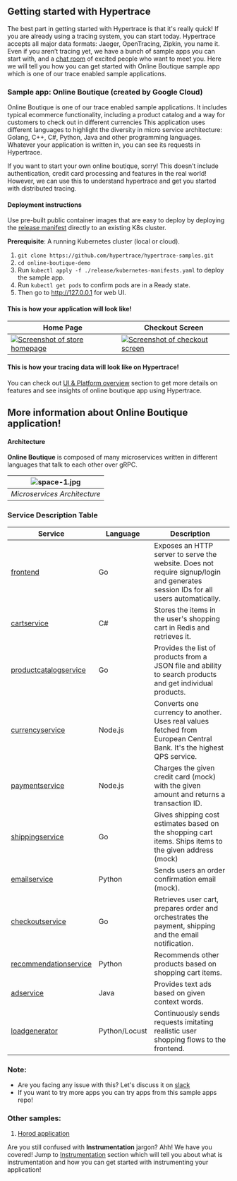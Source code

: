 ## Getting started with Hypertrace
The best part in getting started with Hypertrace is that it's really quick! If you are already using a tracing system, you can start today. Hypertrace accepts all major data formats: Jaeger, OpenTracing, Zipkin, you name it. Even if you aren’t tracing yet, we have a bunch of sample apps you can start with, and a [chat room](https://hypertrace.slack.com) of excited people who want to meet you. Here we will tell you how you can get started with Online Boutique sample app which is one of our trace enabled sample applications.

### Sample app: Online Boutique (created by Google Cloud)

Online Boutique is one of our trace enabled sample applications. It includes typical ecommerce functionality, including a product catalog and a way for customers to check out in different currencies This application uses different languages to highlight the diversity in micro service architecture: Golang, C++, C#, Python, Java and other programming languages. Whatever your application is written in, you can see its requests in Hypertrace.

If you want to start your own online boutique, sorry! This doesn’t include authentication, credit card processing and features in the real world! However, we can use this to understand hypertrace and get you started with distributed tracing. 

#### Deployment instructions

Use pre-built public container images that are easy to deploy by deploying the [release manifest](./release) directly to an existing K8s cluster.

**Prerequisite**: A running Kubernetes cluster (local or cloud).

1. `git clone https://github.com/hypertrace/hypertrace-samples.git`
2. `cd online-boutique-demo`
3. Run `kubectl apply -f ./release/kubernetes-manifests.yaml` to deploy the sample app.
4. Run `kubectl get pods` to confirm pods are in a Ready state.
5. Then go to http://127.0.0.1 for web UI.

#### This is how your application will look like!

| Home Page                                                                                                         | Checkout Screen                                                                                                    |
| ----------------------------------------------------------------------------------------------------------------- | ------------------------------------------------------------------------------------------------------------------ |
| [![Screenshot of store homepage](https://s3.amazonaws.com/fininity.tech/online-boutique-frontend-1-min.png)]() | [![Screenshot of checkout screen](https://s3.amazonaws.com/fininity.tech/DT/online-boutique-frontend-2.png)]() |


#### This is how your tracing data will look like on Hypertrace! 

You can check out [UI & Platform overview](https://hypertrace-docs.netlify.app/docs/platform-ui/) section to get more details on features and see insights of online boutique app using Hypertrace. 

## More information about Online Boutique application!
#### Architecture

**Online Boutique** is composed of many microservices written in different languages that talk to each other over gRPC.

| ![space-1.jpg](https://s3.amazonaws.com/fininity.tech/DT/architecture-diagram.png) | 
|:--:| 
| *Microservices Architecture* |

### Service Description Table

| Service                                              | Language      | Description                                                                                                                       |
| ---------------------------------------------------- | ------------- | --------------------------------------------------------------------------------------------------------------------------------- |
| [frontend](./online-boutique-demo/src/frontend)                           | Go            | Exposes an HTTP server to serve the website. Does not require signup/login and generates session IDs for all users automatically. |
| [cartservice](./online-boutique-demo/src/cartservice)                     | C#            | Stores the items in the user's shopping cart in Redis and retrieves it.                                                           |
| [productcatalogservice](./online-boutique-demo/src/productcatalogservice) | Go            | Provides the list of products from a JSON file and ability to search products and get individual products.                        |
| [currencyservice](./online-boutique-demo/src/currencyservice)             | Node.js       | Converts one currency to another. Uses real values fetched from European Central Bank. It's the highest QPS service. |
| [paymentservice](./online-boutique-demo/src/paymentservice)               | Node.js       | Charges the given credit card (mock) with the given amount and returns a transaction ID.                                     |
| [shippingservice](./online-boutique-demo/src/shippingservice)             | Go            | Gives shipping cost estimates based on the shopping cart items. Ships items to the given address (mock)                                 |
| [emailservice](./online-boutique-demo/src/emailservice)                   | Python        | Sends users an order confirmation email (mock).                                                                                   |
| [checkoutservice](./online-boutique-demo/src/checkoutservice)             | Go            | Retrieves user cart, prepares order and orchestrates the payment, shipping and the email notification.                            |
| [recommendationservice](./online-boutique-demo/src/recommendationservice) | Python        | Recommends other products based on shopping cart items.                                                                      |
| [adservice](./online-boutique-demo/src/adservice)                         | Java          | Provides text ads based on given context words.                                                                                   |
| [loadgenerator](./online-boutique-demo/src/loadgenerator)                 | Python/Locust | Continuously sends requests imitating realistic user shopping flows to the frontend.                                              |




### Note: 
- Are you facing any issue with this? Let's discuss it on [slack](https://hypertrace.slack.com)
- If you want to try more apps you can try apps from this sample apps repo!

### Other samples:
1. [Horod application](/hotrod/README.md)


Are you still confused with **Instrumentation** jargon? Ahh! We have you covered! Jump to [Instrumentation](https://hypertrace-docs.netlify.app/docs/getting-started/instrumentation/) section which will tell you about what is instrumentation and how you can get started with instrumenting your application! 